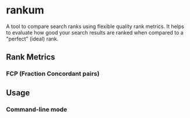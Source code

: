 # rankum
A tool to compare search ranks using flexible quality rank metrics. It helps to evaluate how good your search results are ranked when compared to a "perfect" (ideal) rank.

## Rank Metrics

### FCP (Fraction Concordant pairs)

## Usage

### Command-line mode

